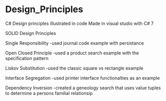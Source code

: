 # Design_Principles
C# Design principles illustrated in code
Made in visual studio with C# 7 

SOLID Design Principles 

Single Responsibility
  -used journal code example with persistance
  
Open Closed Principle
  -used a product search example with the specification pattern
  
Liskov Substitution 
  -used the classic square vs rectangle example

Interface Segregation 
  -used printer interface functionalties as an example
  
Dependency Inversion 
 -created a geneology search that uses value tuples to determine a persons familial relationsip
